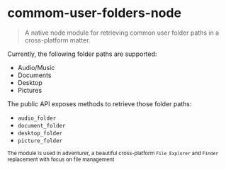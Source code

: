 # commom-user-folders-node

> A native node module for retrieving common user folder paths in a cross-platform matter.

Currently, the following folder paths are supported:

- Audio/Music
- Documents
- Desktop
- Pictures

The public API exposes methods to retrieve those folder paths:

- `audio_folder`
- `document_folder`
- `desktop_folder`
- `picture_folder`

<sub>The module is used in adventurer, a beautiful cross-platform `File Explorer` and `Finder` replacement with focus on file management</sub>
